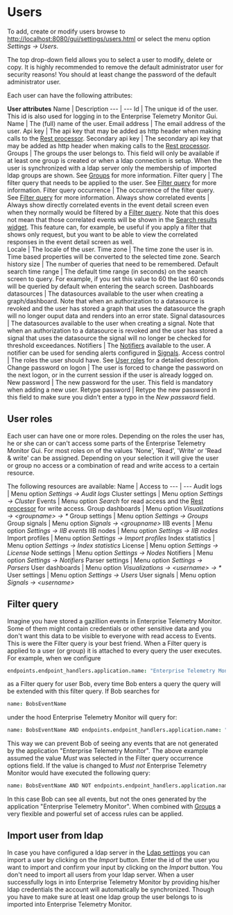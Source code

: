 # Users
To add, create or modify users browse to <http://localhost:8080/gui/settings/users.html> or select the menu option *Settings -> Users*. 

The top drop-down field allows you to select a user to modify, delete or copy. It is highly recommended to remove the default administrator user for security reasons! You should at least change the password of the default administrator user.

Each user can have the following attributes:

**User attributes**
Name | Description
--- | ---
Id | The unique id of the user. This id is also used for logging in to the Enterprise Telemetry Monitor Gui.
Name | The (full) name of the user.
Email address | The email address of the user.
Api key | The api key that may be added as http header when making calls to the [Rest processor](../processing-events/rest-processor.md).
Secondary api key | The secondary api key that may be added as http header when making calls to the [Rest processor](../processing-events/rest-processor.md).
Groups | The groups the user belongs to. This field will only be available if at least one group is created or when a ldap connection is setup. When the user is synchronized with a ldap server only the membership of imported ldap groups are shown. See [Groups](groups.md) for more information.
Filter query | The filter query that needs to be applied to the user. See [Filter query](#filter-query) for more information.
Filter query occurrence | The occurrence of the filter query. See [Filter query](#filter-query) for more information.
Always show correlated events | Always show directly correlated events in the event detail screen even when they normally would be filtered by a [Filter query](#filter-query). Note that this does not mean that those correlated events will be shown in the [Search results widget](../searching/search-result-widget.md). This feature can, for example, be useful if you apply a filter that shows only request, but you want to be able to view the correlated responses in the event detail screen as well.   
Locale | The locale of the user.
Time zone | The time zone the user is in. Time based properties will be converted to the selected time zone.
Search history size | The number of queries that need to be remembered.
Default search time range | The default time range (in seconds) on the search screen to query. For example, if you set this value to 60 the last 60 seconds will be queried by default when entering the search screen.
Dashboards datasources | The datasources available to the user when creating a graph/dashboard. Note that when an authorization to a datasource is revoked and the user has stored a graph that uses the datasource the graph will no longer ouput data and renders into an error state.
Signal datasources | The datasources available to the user when creating a signal. Note that when an authorization to a datasource is revoked and the user has stored a signal that uses the datasource the signal will no longer be checked for threshold exceedances.
Notifiers | The [Notifiers](../administrating/notifiers.md) available to the user. A notifier can be used for sending alerts configured in [Signals](../signals/README.md).
Access control | The roles the user should have. See [User roles](#user-roles) for a detailed description.
Change password on logon | The user is forced to change the password on the next logon, or in the current session if the user is already logged on.
New password | The new password for the user. This field is mandatory when adding a new user.
Retype password | Retype the new password in this field to make sure you didn't enter a typo in the *New password* field.

## User roles
Each user can have one or more roles. Depending on the roles the user has, he or she can or can't access some parts of the Enterprise Telemetry Monitor Gui. For most roles on of the
values 'None', 'Read', 'Write' or 'Read & write' can be assigned. Depending on your selection it will give the user or group no access or a combination of read
and write access to a certain resource.

The following resources are available:
Name | Access to
--- | ---
Audit logs | Menu option *Settings -> Audit logs*
Cluster settings | Menu option *Settings -> Cluster*
Events | Menu option *Search* for read access and the [Rest processor](../processing-events/rest-processor.md) for write access.
Group dashboards | Menu option *Visualizations -> &lt;groupname&gt; -> &#42;*
Group settings | Menu option *Settings -> Groups*
Group signals | Menu option *Signals -> &lt;groupname&gt;*
IIB events | Menu option *Settings -> IIB events*
IIB nodes | Menu option *Settings -> IIB nodes*
Import profiles | Menu option *Settings -> Import profiles*
Index statistics | Menu option *Settings -> Index statistics*
License | Menu option *Settings -> License*
Node settings | Menu option *Settings -> Nodes*
Notifiers | Menu option *Settings -> Notifiers*
Parser settings | Menu option *Settings -> Parsers*
User dashboards | Menu option *Visualizations -> &lt;username&gt; -> &#42;*
User settings | Menu option *Settings -> Users*
User signals | Menu option *Signals -> &lt;username&gt;*

## Filter query
Imagine you have stored a gazillion events in Enterprise Telemetry Monitor. Some of them might contain credentials or other sensitive data and you don't want this data to be visible to everyone with read access to Events. This is were the Filter query is your best friend. When a Filter query is applied to a user (or group) it is attached to every query the user executes. For example, when we configure

```coffeescript
endpoints.endpoint_handlers.application.name: "Enterprise Telemetry Monitor"
```

as a Filter query for user Bob, every time Bob enters a query the query will be extended with this filter query. If Bob searches for

```coffeescript
name: BobsEventName
```

under the hood Enterprise Telemetry Monitor will query for:

```coffeescript
name: BobsEventName AND endpoints.endpoint_handlers.application.name: "Enterprise Telemetry Monitor"
```

This way we can prevent Bob of seeing any events that are not generated by the application "Enterprise Telemetry Monitor".
The above example assumed the value *Must* was selected in the Filter query occurrence options field. If the value is changed to *Must not* Enterprise Telemetry Monitor would have executed the following query:

```coffeescript
name: BobsEventName AND NOT endpoints.endpoint_handlers.application.name: "Enterprise Telemetry Monitor"
```

In this case Bob can see all events, but not the ones generated by the application "Enterprise Telemetry Monitor". When combined with [Groups](groups.md) a very flexible and powerful set of access rules can be applied.

## Import user from ldap
In case you have configured a ldap server in the [Ldap settings](cluster.md#ldap-settings) you can import a user by clicking on the *Import* button. Enter the id of the user you want to import and confirm your input by clicking on the *Import* button. You don't need to import all users from your ldap server. When a user successfully logs in into Enterprise Telemetry Monitor by providing his/her ldap credentials the account will automatically be synchronized. Though you have to make sure at least one ldap group the user belongs to is imported into Enterprise Telemetry Monitor.